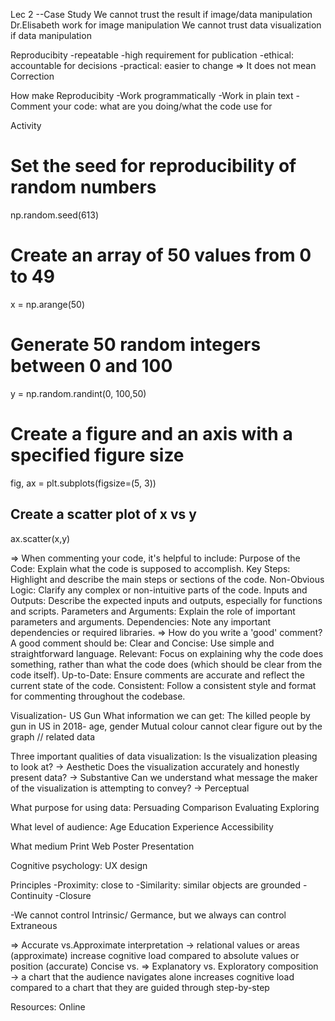 Lec 2
--Case Study
We cannot trust the result if image/data manipulation
Dr.Elisabeth work for image manipulation
We cannot trust data visualization if data manipulation

Reproducibity
-repeatable
-high requirement for publication
-ethical: accountable for decisions
-practical: easier to change
=> It does not mean Correction

How make Reproducibity
-Work programmatically
-Work in plain text
-Comment your code: what are you doing/what the code use for

Activity
# Set the seed for reproducibility of random numbers
 np.random.seed(613)
# Create an array of 50 values from 0 to 49
x = np.arange(50) 
# Generate 50 random integers between 0 and 100
 y = np.random.randint(0, 100,50)
#  Create a figure and an axis with a specified figure size
fig, ax = plt.subplots(figsize=(5, 3))
## Create a scatter plot of x vs y
ax.scatter(x,y)

=> When commenting your code, it's helpful to include:
Purpose of the Code: Explain what the code is supposed to accomplish.
Key Steps: Highlight and describe the main steps or sections of the code.
Non-Obvious Logic: Clarify any complex or non-intuitive parts of the code.
Inputs and Outputs: Describe the expected inputs and outputs, especially for functions and scripts.
Parameters and Arguments: Explain the role of important parameters and arguments.
Dependencies: Note any important dependencies or required libraries.
=> How do you write a 'good' comment?
A good comment should be:
Clear and Concise: Use simple and straightforward language.
Relevant: Focus on explaining why the code does something, rather than what the code does (which should be clear from the code itself).
Up-to-Date: Ensure comments are accurate and reflect the current state of the code.
Consistent: Follow a consistent style and format for commenting throughout the codebase.


Visualization- US Gun
What information we can get: The killed people by gun in US in 2018- age, gender
Mutual colour cannot clear figure out by the graph // related data

Three important qualities of data visualization:
Is the visualization pleasing to look at? → Aesthetic
Does the visualization accurately and honestly present data? → Substantive
Can we understand what message the maker of the visualization is attempting to
convey? → Perceptual

What purpose for using data:
Persuading
Comparison
Evaluating
Exploring

What level of audience:
Age
Education
Experience
Accessibility

What medium
Print
Web
Poster
Presentation

Cognitive psychology: UX design

Principles
-Proximity: close to
-Similarity: similar objects are grounded
-Continuity
-Closure

-We cannot control Intrinsic/ Germance, but we always can control Extraneous

=> Accurate vs.Approximate interpretation → relational values or areas
(approximate) increase cognitive load compared to absolute values or position
(accurate)
Concise vs.
=> Explanatory vs. Exploratory composition → a chart that the audience navigates
alone increases cognitive load compared to a chart that they are guided through
step-by-step

Resources: Online

